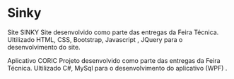 # Sinky

Site SINKY
Site desenvolvido como parte das entregas da Feira Técnica.
Ultilizado HTML, CSS, Bootstrap, Javascript , JQuery para o desenvolvimento do site.

Aplicativo CORIC
Projeto desenvolvido como parte das entregas da Feira Técnica.
Ultilizado C#, MySql  para o desenvolvimento do aplicativo (WPF) .
